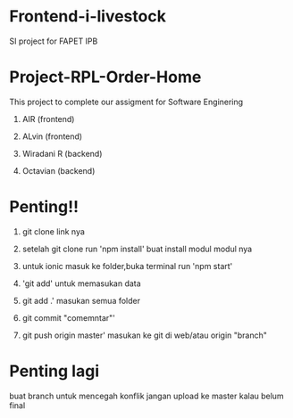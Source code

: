 # Frontend-i-livestock
SI project for FAPET IPB

# Project-RPL-Order-Home

This project to complete our assigment for Software Enginering
1. AIR (frontend)

2. ALvin  (frontend)

3. Wiradani R (backend)
4. Octavian (backend)

#  Penting!!

1. git clone link nya

2. setelah git clone run 'npm install' buat install modul modul nya

3. untuk ionic masuk ke folder,buka terminal run 'npm start'

4. 'git add' untuk memasukan data

5. git add .' masukan semua folder

6. git commit "comemntar"'

7. git push origin master' masukan ke git di web/atau origin "branch"

# Penting lagi
buat branch untuk mencegah konflik
jangan upload ke master kalau belum final